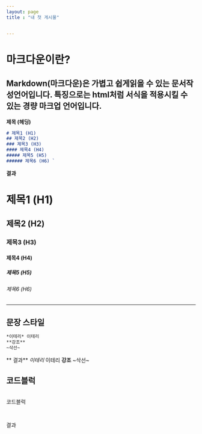 ```yaml
---
layout: page
title : "내 첫 게시물"


---
```

# 마크다운이란?

## Markdown(마크다운)은 가볍고 쉽게읽을 수 있는 문서작성언어입니다. 특징으로는 html처럼 서식을 적용시킬 수 있는 경량 마크업 언어입니다.

**제목 (헤딩)**
```md
# 제목1 (H1)
## 제목2 (H2)
### 제목3 (H3)
#### 제목4 (H4)
##### 제목5 (H5)
###### 제목6 (H6) `
```
**결과**
# 제목1 (H1)
## 제목2 (H2)
### 제목3 (H3)
#### 제목4 (H4)
##### 제목5 (H5)
###### 제목6 (H6)



---
## **문장 스타일**
```md
*이테리* 이테리
**강조**
~삭선~
```
** 결과**
*이테리* 이테리
**강조**
~삭선~

## **코드블럭**

```
```
코드블럭

```


```

결과

```

```
